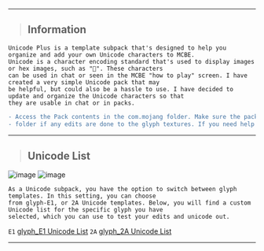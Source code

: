 --- ---
> <h2>Information</h2> 
```info
Unicode Plus is a template subpack that's designed to help you organize and add your own Unicode characters to MCBE. 
Unicode is a character encoding standard that's used to display images or hex images, such as "". These characters 
can be used in chat or seen in the MCBE "how to play" screen. I have created a very simple Unicode pack that may 
be helpful, but could also be a hassle to use. I have decided to update and organize the Unicode characters so that 
they are usable in chat or in packs.
```
```diff
- Access the Pack contents in the com.mojang folder. Make sure the pack is moved to the "development_resource_pack" -
- folder if any edits are done to the glyph textures. If you need help contact me @Discord - Dooka#6412 :). -
```
--- ---
> <h2>Unicode List</h2> 
![image](https://media.discordapp.net/attachments/1050591171921072130/1053093578458542090/image.png?width=1350&height=195)
![image](https://media.discordapp.net/attachments/1050591171921072130/1053093795442475088/image.png?width=1350&height=132)
```info
As a Unicode subpack, you have the option to switch between glyph templates. In this setting, you can choose 
from glyph-E1, or 2A Unicode templates. Below, you will find a custom Unicode list for the specific glyph you have 
selected, which you can use to test your edits and unicode out.
```

 `E1`  [glyph_E1 Unicode List](https://github.com/Dooka-Packages/Dooka-Portfolio/blob/main/resource/Unicode-Plus/subpacks/glyph_E1/glyph_E1%20Unicode%20List.md)
 `2A`  [glyph_2A Unicode List](https://github.com/Dooka-Packages/Dooka-Portfolio/blob/main/resource/Unicode-Plus/subpacks/glyph_2A/glyph_2A%20Unicode%20List.md)
--- ---

